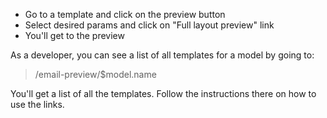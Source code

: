 - Go to a template and click on the preview button
- Select desired params and click on "Full layout preview" link
- You'll get to the preview

As a developer, you can see a list of all templates for a model by going
to:

> /email-preview/\$model.name

You'll get a list of all the templates. Follow the instructions there on
how to use the links.
